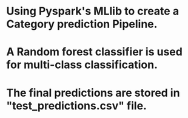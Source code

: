 # Using Pyspark's MLlib to create a Category prediction Pipeline. 

# A Random forest classifier is used for multi-class classification. 
# The final predictions are stored in "test_predictions.csv" file. 
